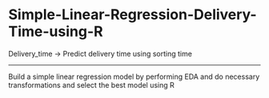 # Simple-Linear-Regression-Delivery-Time-using-R
Delivery_time -> Predict delivery time using sorting time 

------------------------------------------------------------

Build a simple linear regression model by performing EDA and do necessary transformations and select the best model using R
